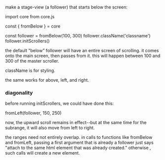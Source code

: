 

make a stage-view (a follower) that starts below the screen:

import core from core.js

const { fromBelow } = core 

const follower = fromBelow(100, 300)
follower.className('classname')
follower.initScrollers()

the default "below" follower will have an entire screen of scrolling. it comes onto the main screen, then passes from it. this will happen between 100 and 300 of the master scroller.

className is for styling.

the same works for above, left, and right.

### diagonality

before running initScrollers, we could have done this:

   fromLeft(follower, 150, 250)
   
now, the upward scroll remains in effect--but at the same time for the subrange, it will also move from left to right. 

the ranges need not entirely overlap. in calls to functions like fromBelow and fromLeft, passing a first argument that is already a follower just says "attach to the same html element that was already created." otherwise , such calls will create a new element.


